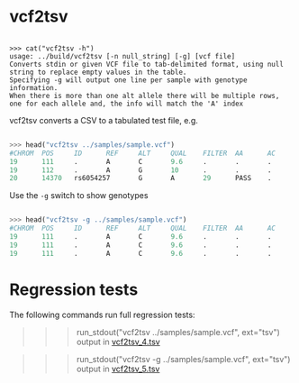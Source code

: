 # vcf2tsv

<!--

    >>> from pytest.rtest import run_stdout, head, cat

-->

```

>>> cat("vcf2tsv -h")
usage: ../build/vcf2tsv [-n null_string] [-g] [vcf file]
Converts stdin or given VCF file to tab-delimited format, using null string to replace empty values in the table.
Specifying -g will output one line per sample with genotype information.
When there is more than one alt allele there will be multiple rows, one for each allele and, the info will match the 'A' index

```

vcf2tsv converts a CSV to a tabulated test file, e.g.

```python

>>> head("vcf2tsv ../samples/sample.vcf")
#CHROM  POS     ID      REF     ALT     QUAL    FILTER  AA      AC      AF      AN      DB      DP      H2      NS
19      111     .       A       C       9.6     .       .       .       .       .       .       .       .       .
19      112     .       A       G       10      .       .       .       .       .       .       .       .       .
20      14370   rs6054257       G       A       29      PASS    .       .       0.5     .       .       14      .       3

```

Use the `-g` switch to show genotypes

```python

>>> head("vcf2tsv -g ../samples/sample.vcf")
#CHROM  POS     ID      REF     ALT     QUAL    FILTER  AA      AC      AF      AN      DB      DP      H2      NS      SAMPLE  DP      GQ      GT      HQ
19      111     .       A       C       9.6     .       .       .       .       .       .       .       .       .       NA00001 .       .       0|0     10,10
19      111     .       A       C       9.6     .       .       .       .       .       .       .       .       .       NA00002 .       .       0|0     10,10
19      111     .       A       C       9.6     .       .       .       .       .       .       .       .       .       NA00003 .       .       0/1     3,3

```

# Regression tests

The following commands run full regression tests:

>>> run_stdout("vcf2tsv ../samples/sample.vcf", ext="tsv")
output in <a href="../data/regression/vcf2tsv_4.tsv">vcf2tsv_4.tsv</a>

>>> run_stdout("vcf2tsv -g ../samples/sample.vcf", ext="tsv")
output in <a href="../data/regression/vcf2tsv_5.tsv">vcf2tsv_5.tsv</a>
